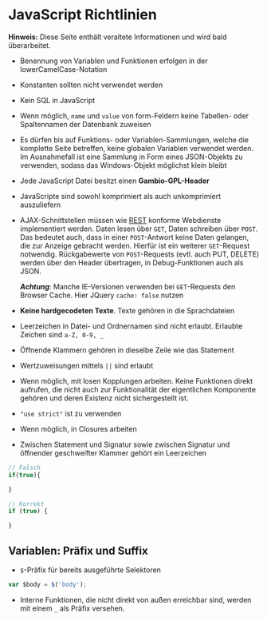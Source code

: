 # JavaScript Richtlinien

**Hinweis:** Diese Seite enthält veraltete Informationen und wird bald überarbeitet.


- Benennung von Variablen und Funktionen erfolgen in der lowerCamelCase-Notation

- Konstanten sollten nicht verwendet werden

- Kein SQL in JavaScript

- Wenn möglich, `name` und `value` von form-Feldern keine Tabellen- oder Spaltennamen der Datenbank zuweisen

- Es dürfen bis auf Funktions- oder Variablen-Sammlungen, welche die komplette Seite betreffen,
  keine globalen Variablen verwendet werden. Im Ausnahmefall ist eine Sammlung in Form eines JSON-Objekts
  zu verwenden, sodass das Windows-Objekt möglichst klein bleibt

- Jede JavaScript Datei besitzt einen **Gambio-GPL-Header**

- JavaScripte sind sowohl komprimiert als auch unkomprimiert auszuliefern

- AJAX-Schnittstellen müssen wie [REST](https://de.wikipedia.org/wiki/Representational_State_Transfer)
  konforme Webdienste implementiert werden. Daten lesen über `GET`, Daten schreiben über `POST`.
  Das bedeutet auch, dass in einer `POST`-Antwort keine Daten gelangen, die zur Anzeige gebracht werden.
  Hierfür ist ein weiterer `GET`-Request notwendig. Rückgabewerte von `POST`-Requests (evtl. auch PUT, DELETE)
  werden über den Header übertragen, in Debug-Funktionen auch als JSON.

  **_Achtung_**: Manche IE-Versionen verwenden bei `GET`-Requests den Browser Cache. Hier JQuery `cache: false` nutzen

- **Keine hardgecodeten Texte**. Texte gehören in die Sprachdateien

- Leerzeichen in Datei- und Ordnernamen sind nicht erlaubt. Erlaubte Zeichen sind `a-Z, 0-9, _`

- Öffnende Klammern gehören in dieselbe Zeile wie das Statement

- Wertzuweisungen mittels `||` sind erlaubt

- Wenn möglich, mit losen Kopplungen arbeiten. Keine Funktionen direkt aufrufen, die nicht auch zur Funktionalität
 der eigentlichen Komponente gehören und deren Existenz nicht sichergestellt ist.

- `"use strict"` ist zu verwenden

- Wenn möglich, in Closures arbeiten

- Zwischen Statement und Signatur sowie zwischen Signatur und öffnender geschweifter Klammer gehört ein Leerzeichen

```javascript
// Falsch
if(true){

}

// Korrekt
if (true) {

}
```


## Variablen: Präfix und Suffix

- `$`-Präfix für bereits ausgeführte Selektoren

```javascript
var $body = $('body');
```

- Interne Funktionen, die nicht direkt von außen erreichbar sind, werden mit einem `_` als Präfix versehen.
